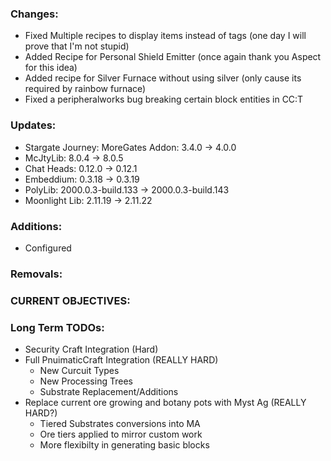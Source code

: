 ### Changes:
- Fixed Multiple recipes to display items instead of tags (one day I will prove that I'm not stupid)
- Added Recipe for Personal Shield Emitter (once again thank you Aspect for this idea)
- Added recipe for Silver Furnace without using silver (only cause its required by rainbow furnace)
- Fixed a peripheralworks bug breaking certain block entities in CC:T

### Updates:
- Stargate Journey: MoreGates Addon: 3.4.0 -> 4.0.0
- McJtyLib: 8.0.4 -> 8.0.5
- Chat Heads: 0.12.0 -> 0.12.1
- Embeddium: 0.3.18 -> 0.3.19
- PolyLib: 2000.0.3-build.133 -> 2000.0.3-build.143
- Moonlight Lib: 2.11.19 -> 2.11.22

### Additions:
- Configured

### Removals:

### CURRENT OBJECTIVES:

### Long Term TODOs:
- Security Craft Integration (Hard)
- Full PnuimaticCraft Integration (REALLY HARD)
  - New Curcuit Types
  - New Processing Trees
  - Substrate Replacement/Additions
- Replace current ore growing and botany pots with Myst Ag (REALLY HARD?)
  - Tiered Substrates conversions into MA
  - Ore tiers applied to mirror custom work
  - More flexibilty in generating basic blocks